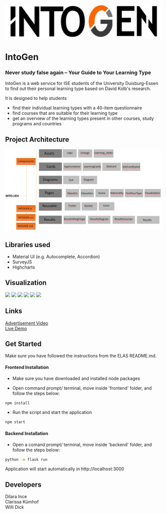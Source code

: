 <p align="center">
<img height="110px" src="components/Assets/image1.jpeg" alt="IntoGen Logo">
</p>

# IntoGen
### Never study false again – Your Guide to Your Learning Type

IntoGen is a web service for ISE students of the University Duisburg-Essen to find out their personal learning type based on David Kolb's research.

It is designed to help students
- find their individual learning types with a 40-item questionnaire
- find courses that are suitable for their learning type
- get an overview of the learning types present in other courses, study programs and countries


## Project Architecture
<img src="components/Assets/ProjectArchitecture.PNG">

## Libraries used
- Material UI (e.g. Autocomplete, Accordion)
- SurveyJS
- Highcharts


## Visualization
<img src="components/Assets/ProjectImage">
<img src="components/Assets/ProjectImage2">
<img src="components/Assets/ProjectImage3">
<img src="components/Assets/ProjectImage4">
<img src="components/Assets/ProjectImage5">
<img src="components/Assets/ProjectImage6">

## Links
<a href="">Advertisement Video</a></br>
<a href="">Live Demo</a>

## Get Started

Make sure you have followed the instructions from the ELAS README.md.

#### Frontend Installation
- Make sure you have downloaded and installed node packages

- Open command prompt/ terminal, move inside 'frontend' folder, and follow the steps below:

```sh
npm install
``` 

- Run the script and start the application

```sh
npm start
``` 

#### Backend Installation
- Open a comand prompt/ terminal, move inside 'backend' folder, and follow the steps below:

```sh
python -m flask run
``` 

Application will start automatically in http://localhost:3000

## Developers
Dilara Ince </br>
Clarissa Kümhof </br>
Willi Dick